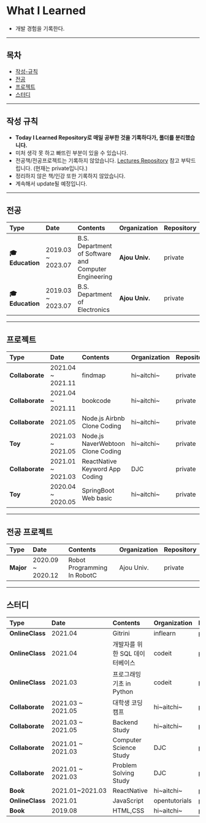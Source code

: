 # What I Learned
* 개발 경험을 기록한다.

---
## 목차

* [작성-규칙](#작성-규칙)
* [전공](#전공)
* [프로젝트](#프로젝트)
* [스터디](#스터디)

---

## 작성 규칙

* **Today I Learned Repository로 매일 공부한 것을 기록하다가, 폴더를 분리했습니다.**
* 미처 생각 못 하고 빠뜨린 부분이 있을 수 있습니다. 
* 전공책/전공프로젝트는 기록하지 않았습니다. [Lectures Repository](https://github.com/defwdahyun0/Lectures) 참고 부탁드립니다. (현재는 private입니다.)
* 정리하지 않은 책/인강 또한 기록하지 않았습니다.
* 계속해서 update될 예정입니다.

---
## 전공

| **Type** | **Date** | **Contents** | **Organization** | **Repository** |
|:--------|:--------|:--------|:--------|:--------|
| **🎓 Education** | 2019.03 ~ 2023.07 | B.S. Department of  Software and Computer Engineering | **Ajou Univ.** | private |
| **🎓 Education** | 2019.03 ~ 2023.07 | B.S. Department of Electronics | **Ajou Univ.** | private |


---
## 프로젝트

| **Type** | **Date** | **Contents** | **Organization** | **Repository** |
|:--------|:--------|:--------|:--------|:--------|
| **Collaborate** | 2021.04 ~ 2021.11 | findmap | hi~aitchi~ | private |
| **Collaborate** | 2021.04 ~ 2021.11 | bookcode | hi~aitchi~ | private |
| **Collaborate** | 2021.05 | Node.js Airbnb Clone Coding | hi~aitchi~ | private |
| **Toy** | 2021.03 ~ 2021.05 | Node.js NaverWebtoon Clone Coding | hi~aitchi~| private |
| **Collaborate** | 2021.01 ~ 2021.03 | ReactNative Keyword App Coding | DJC | private |
| **Toy** | 2020.04 ~ 2020.05 | SpringBoot Web basic | hi~aitchi~ | private |

---
## 전공 프로젝트

| **Type** | **Date** | **Contents** | **Organization** | **Repository** |
|:--------|:--------|:--------|:--------|:--------|
| **Major** | 2020.09 ~ 2020.12 | Robot Programming In RobotC | Ajou Univ. | private |

---
## 스터디

| **Type** | **Date** | **Contents** | **Organization** | **Repository** |
|:--------|:--------|:--------|:--------|:--------|
| **OnlineClass** | 2021.04 | Gitrini | inflearn | private |
| **OnlineClass** | 2021.04 | 개발자를 위한 SQL 데이터베이스 | codeit | private |
| **OnlineClass** | 2021.03 | 프로그래밍 기초 in Python | codeit | private |
| **Collaborate** | 2021.03 ~ 2021.05 | 대학생 코딩캠프 | hi~aitchi~| private |
| **Collaborate** | 2021.03 ~ 2021.05 | Backend Study | hi~aitchi~ | private |
| **Collaborate** | 2021.01 ~ 2021.03 | Computer Science Study | DJC | private |
| **Collaborate** | 2021.01 ~ 2021.03 | Problem Solving Study | DJC | private |
| **Book** | 2021.01~2021.03 | ReactNative | hi~aitchi~ | private |
| **OnlineClass** | 2021.01 | JavaScript | opentutorials | private |
| **Book** | 2019.08 | HTML,CSS | hi~aitchi~ | private |
